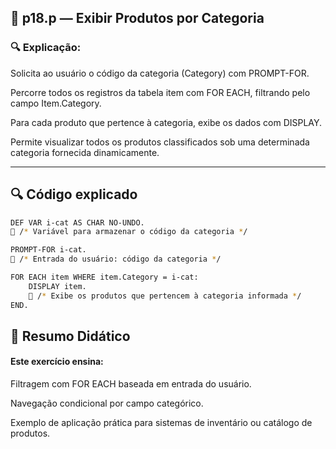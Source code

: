 
## 📁 p18.p — Exibir Produtos por Categoria


### 🔍 Explicação:

Solicita ao usuário o código da categoria (Category) com PROMPT-FOR.

Percorre todos os registros da tabela item com FOR EACH, filtrando pelo campo Item.Category.

Para cada produto que pertence à categoria, exibe os dados com DISPLAY.

Permite visualizar todos os produtos classificados sob uma determinada categoria fornecida dinamicamente.

---


## 🔍 Código explicado

```bash
DEF VAR i-cat AS CHAR NO-UNDO.
🔵 /* Variável para armazenar o código da categoria */

PROMPT-FOR i-cat.
🔵 /* Entrada do usuário: código da categoria */

FOR EACH item WHERE item.Category = i-cat:
    DISPLAY item.
    🔵 /* Exibe os produtos que pertencem à categoria informada */
END.

```



## 📘 Resumo Didático

#### Este exercício ensina:

Filtragem com FOR EACH baseada em entrada do usuário.

Navegação condicional por campo categórico.

Exemplo de aplicação prática para sistemas de inventário ou catálogo de produtos.
